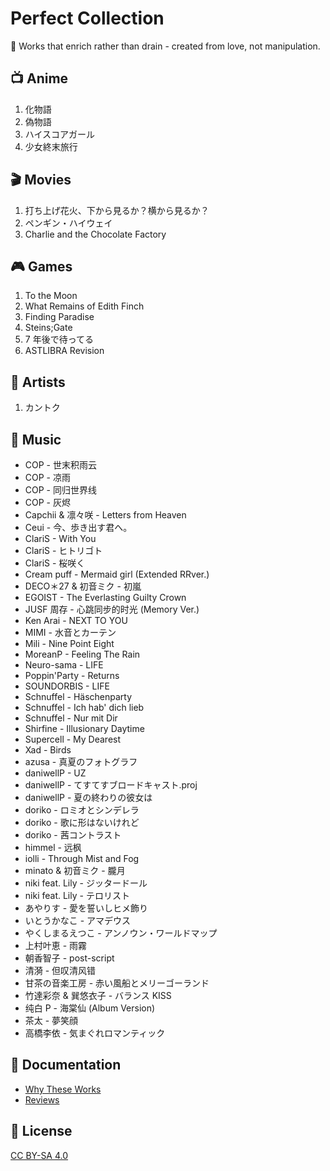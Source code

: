 # Perfect Collection

🌟 Works that enrich rather than drain - created from love, not manipulation.

## 📺 Anime

1. 化物語
2. 偽物語
3. ハイスコアガール
4. 少女終末旅行

## 🎬 Movies

1. 打ち上げ花火、下から見るか？横から見るか？
2. ペンギン・ハイウェイ
3. Charlie and the Chocolate Factory

## 🎮 Games

1. To the Moon
2. What Remains of Edith Finch
3. Finding Paradise
4. Steins;Gate
5. 7 年後で待ってる
6. ASTLIBRA Revision

## 🎨 Artists

1. カントク

## 🎵 Music

- COP - 世末积雨云
- COP - 凉雨
- COP - 同归世界线
- COP - 灰烬
- Capchii & 凛々咲 - Letters from Heaven
- Ceui - 今、歩き出す君へ。
- ClariS - With You
- ClariS - ヒトリゴト
- ClariS - 桜咲く
- Cream puff - Mermaid girl (Extended RRver.)
- DECO＊27 & 初音ミク - 初嵐
- EGOIST - The Everlasting Guilty Crown
- JUSF 周存 - 心跳同步的时光 (Memory Ver.)
- Ken Arai - NEXT TO YOU
- MIMI - 水音とカーテン
- Mili - Nine Point Eight
- MoreanP - Feeling The Rain
- Neuro-sama - LIFE
- Poppin'Party - Returns
- SOUNDORBIS - LIFE
- Schnuffel - Häschenparty
- Schnuffel - Ich hab' dich lieb
- Schnuffel - Nur mit Dir
- Shirfine - Illusionary Daytime
- Supercell - My Dearest
- Xad - Birds
- azusa - 真夏のフォトグラフ
- daniwellP - UZ
- daniwellP - てすてすブロードキャスト.proj
- daniwellP - 夏の終わりの彼女は
- doriko - ロミオとシンデレラ
- doriko - 歌に形はないけれど
- doriko - 茜コントラスト
- himmel - 远枫
- iolli - Through Mist and Fog
- minato & 初音ミク - 朧月
- niki feat. Lily - ジッタードール
- niki feat. Lily - テロリスト
- あやりす - 愛を誓いしヒメ飾り
- いとうかなこ - アマデウス
- やくしまるえつこ - アンノウン・ワールドマップ
- 上村叶恵 - 雨霧
- 朝香智子 - post-script
- 清漪 - 但叹清风错
- 甘茶の音楽工房 - 赤い風船とメリーゴーランド
- 竹達彩奈 & 巽悠衣子 - バランス KISS
- 纯白 P - 海棠仙 (Album Version)
- 茶太 - 夢笑顔
- 高橋李依 - 気まぐれロマンティック

## 📖 Documentation

- [Why These Works](docs/why.md)
- [Reviews](docs/reviews.md)

## 📄 License

[CC BY-SA 4.0](LICENSE)
